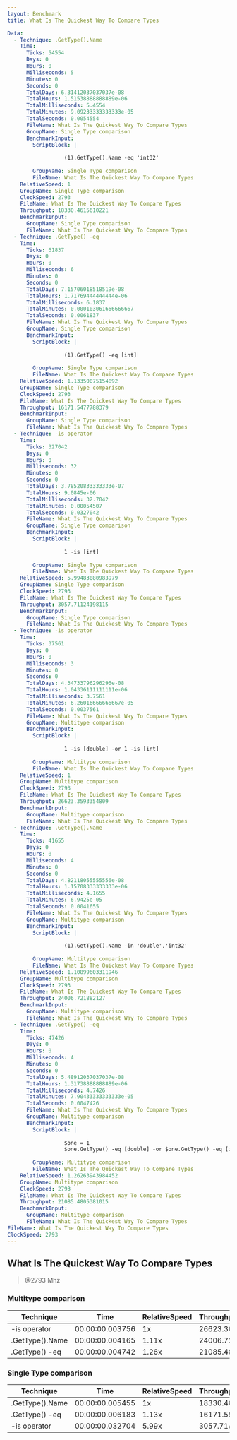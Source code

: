 ```yaml
---
layout: Benchmark
title: What Is The Quickest Way To Compare Types

Data: 
  - Technique: .GetType().Name
    Time: 
      Ticks: 54554
      Days: 0
      Hours: 0
      Milliseconds: 5
      Minutes: 0
      Seconds: 0
      TotalDays: 6.31412037037037e-08
      TotalHours: 1.51538888888889e-06
      TotalMilliseconds: 5.4554
      TotalMinutes: 9.09233333333333e-05
      TotalSeconds: 0.0054554
      FileName: What Is The Quickest Way To Compare Types
      GroupName: Single Type comparison
      BenchmarkInput: 
        ScriptBlock: |
          
                  (1).GetType().Name -eq 'int32'
              
        GroupName: Single Type comparison
        FileName: What Is The Quickest Way To Compare Types
    RelativeSpeed: 1
    GroupName: Single Type comparison
    ClockSpeed: 2793
    FileName: What Is The Quickest Way To Compare Types
    Throughput: 18330.4615610221
    BenchmarkInput: 
      GroupName: Single Type comparison
      FileName: What Is The Quickest Way To Compare Types
  - Technique: .GetType() -eq
    Time: 
      Ticks: 61837
      Days: 0
      Hours: 0
      Milliseconds: 6
      Minutes: 0
      Seconds: 0
      TotalDays: 7.15706018518519e-08
      TotalHours: 1.71769444444444e-06
      TotalMilliseconds: 6.1837
      TotalMinutes: 0.000103061666666667
      TotalSeconds: 0.0061837
      FileName: What Is The Quickest Way To Compare Types
      GroupName: Single Type comparison
      BenchmarkInput: 
        ScriptBlock: |
                  
                  (1).GetType() -eq [int]
              
        GroupName: Single Type comparison
        FileName: What Is The Quickest Way To Compare Types
    RelativeSpeed: 1.13350075154892
    GroupName: Single Type comparison
    ClockSpeed: 2793
    FileName: What Is The Quickest Way To Compare Types
    Throughput: 16171.5477788379
    BenchmarkInput: 
      GroupName: Single Type comparison
      FileName: What Is The Quickest Way To Compare Types
  - Technique: -is operator
    Time: 
      Ticks: 327042
      Days: 0
      Hours: 0
      Milliseconds: 32
      Minutes: 0
      Seconds: 0
      TotalDays: 3.78520833333333e-07
      TotalHours: 9.0845e-06
      TotalMilliseconds: 32.7042
      TotalMinutes: 0.00054507
      TotalSeconds: 0.0327042
      FileName: What Is The Quickest Way To Compare Types
      GroupName: Single Type comparison
      BenchmarkInput: 
        ScriptBlock: |
          
                  1 -is [int]
              
        GroupName: Single Type comparison
        FileName: What Is The Quickest Way To Compare Types
    RelativeSpeed: 5.99483080983979
    GroupName: Single Type comparison
    ClockSpeed: 2793
    FileName: What Is The Quickest Way To Compare Types
    Throughput: 3057.71124198115
    BenchmarkInput: 
      GroupName: Single Type comparison
      FileName: What Is The Quickest Way To Compare Types
  - Technique: -is operator
    Time: 
      Ticks: 37561
      Days: 0
      Hours: 0
      Milliseconds: 3
      Minutes: 0
      Seconds: 0
      TotalDays: 4.34733796296296e-08
      TotalHours: 1.04336111111111e-06
      TotalMilliseconds: 3.7561
      TotalMinutes: 6.26016666666667e-05
      TotalSeconds: 0.0037561
      FileName: What Is The Quickest Way To Compare Types
      GroupName: Multitype comparison
      BenchmarkInput: 
        ScriptBlock: |
          
                  1 -is [double] -or 1 -is [int]
              
        GroupName: Multitype comparison
        FileName: What Is The Quickest Way To Compare Types
    RelativeSpeed: 1
    GroupName: Multitype comparison
    ClockSpeed: 2793
    FileName: What Is The Quickest Way To Compare Types
    Throughput: 26623.3593354809
    BenchmarkInput: 
      GroupName: Multitype comparison
      FileName: What Is The Quickest Way To Compare Types
  - Technique: .GetType().Name
    Time: 
      Ticks: 41655
      Days: 0
      Hours: 0
      Milliseconds: 4
      Minutes: 0
      Seconds: 0
      TotalDays: 4.82118055555556e-08
      TotalHours: 1.15708333333333e-06
      TotalMilliseconds: 4.1655
      TotalMinutes: 6.9425e-05
      TotalSeconds: 0.0041655
      FileName: What Is The Quickest Way To Compare Types
      GroupName: Multitype comparison
      BenchmarkInput: 
        ScriptBlock: |
          
                  (1).GetType().Name -in 'double','int32'
              
        GroupName: Multitype comparison
        FileName: What Is The Quickest Way To Compare Types
    RelativeSpeed: 1.10899603311946
    GroupName: Multitype comparison
    ClockSpeed: 2793
    FileName: What Is The Quickest Way To Compare Types
    Throughput: 24006.721882127
    BenchmarkInput: 
      GroupName: Multitype comparison
      FileName: What Is The Quickest Way To Compare Types
  - Technique: .GetType() -eq
    Time: 
      Ticks: 47426
      Days: 0
      Hours: 0
      Milliseconds: 4
      Minutes: 0
      Seconds: 0
      TotalDays: 5.48912037037037e-08
      TotalHours: 1.31738888888889e-06
      TotalMilliseconds: 4.7426
      TotalMinutes: 7.90433333333333e-05
      TotalSeconds: 0.0047426
      FileName: What Is The Quickest Way To Compare Types
      GroupName: Multitype comparison
      BenchmarkInput: 
        ScriptBlock: |
          
                  $one = 1
                  $one.GetType() -eq [double] -or $one.GetType() -eq [int]
              
        GroupName: Multitype comparison
        FileName: What Is The Quickest Way To Compare Types
    RelativeSpeed: 1.26263943984452
    GroupName: Multitype comparison
    ClockSpeed: 2793
    FileName: What Is The Quickest Way To Compare Types
    Throughput: 21085.4805381015
    BenchmarkInput: 
      GroupName: Multitype comparison
      FileName: What Is The Quickest Way To Compare Types
FileName: What Is The Quickest Way To Compare Types
ClockSpeed: 2793
---
```

What Is The Quickest Way To Compare Types
-----------------------------------------
> @2793 Mhz


### Multitype comparison


|Technique      |Time           |RelativeSpeed|Throughput|
|---------------|---------------|-------------|----------|
|-is operator   |00:00:00.003756|1x           |26623.36/s|
|.GetType().Name|00:00:00.004165|1.11x        |24006.72/s|
|.GetType() -eq |00:00:00.004742|1.26x        |21085.48/s|


### Single Type comparison


|Technique      |Time           |RelativeSpeed|Throughput|
|---------------|---------------|-------------|----------|
|.GetType().Name|00:00:00.005455|1x           |18330.46/s|
|.GetType() -eq |00:00:00.006183|1.13x        |16171.55/s|
|-is operator   |00:00:00.032704|5.99x        |3057.71/s |
